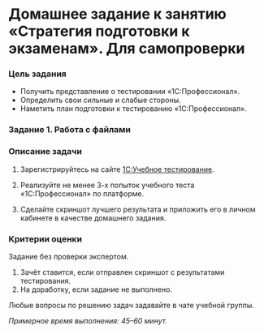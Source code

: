 # Домашнее задание к занятию «Стратегия подготовки к экзаменам». Для самопроверки### Цель задания* Получить представление о тестировании «1С:Профессионал».* Определить свои сильные и слабые стороны.* Наметить план подготовки к тестированию «1С:Профессионал».### Задание 1. Работа с файлами### Описание задачи1. Зарегистрируйтесь на сайте [1С:Учебное тестирование](https://uc1.1c.ru/uchebnoe-testirovanie/).2. Реализуйте не менее 3-х попыток учебного теста «1С:Профессионал» по платформе.4. Сделайте скриншот лучшего результата и приложить его в личном кабинете в качестве домашнего задания.### Критерии оценкиЗадание без проверки экспертом.1. Зачёт ставится, если  отправлен скриншот с результатами тестирования.2. На доработку, если задание не выполнено.Любые вопросы по решению задач задавайте в чате учебной группы.*Примерное время выполнения: 45–60 минут.*